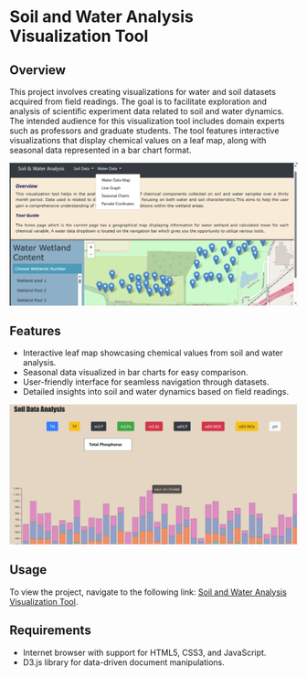 # Soil and Water Analysis Visualization Tool

## Overview
This project involves creating visualizations for water and soil datasets acquired from field readings. The goal is to facilitate exploration and analysis of scientific experiment data related to soil and water dynamics. The intended audience for this visualization tool includes domain experts such as professors and graduate students. The tool features interactive visualizations that display chemical values on a leaf map, along with seasonal data represented in a bar chart format.

![Project Overview](home.png)

## Features
- Interactive leaf map showcasing chemical values from soil and water analysis.
- Seasonal data visualized in bar charts for easy comparison.
- User-friendly interface for seamless navigation through datasets.
- Detailed insights into soil and water dynamics based on field readings.
  
![Project Overview](analysis.png)

## Usage
To view the project, navigate to the following link: [Soil and Water Analysis Visualization Tool](https://kianakiashemshaki.github.io/Water%20and%20Soil%20analysis/watermap.html).

## Requirements
- Internet browser with support for HTML5, CSS3, and JavaScript.
- D3.js library for data-driven document manipulations.
